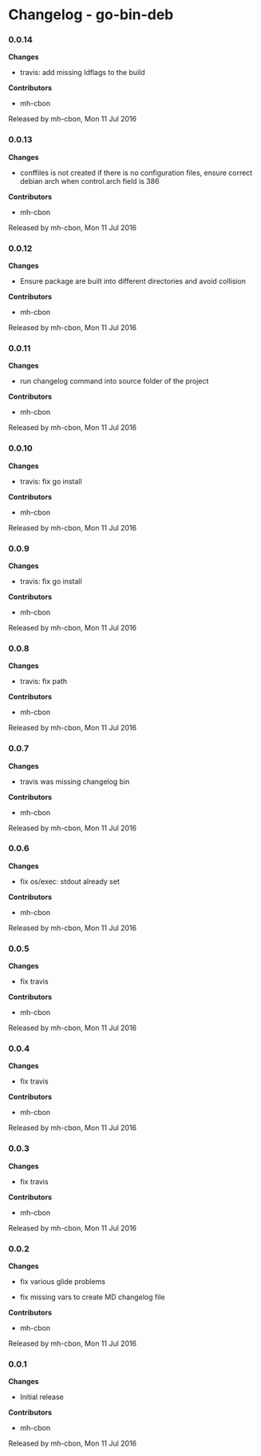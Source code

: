 # Changelog - go-bin-deb

### 0.0.14

__Changes__

- travis: add missing ldflags to the build


__Contributors__

- mh-cbon


Released by mh-cbon, Mon 11 Jul 2016


### 0.0.13

__Changes__

- conffiles is not created if there is no configuration files,
ensure correct debian arch when control.arch field is 386


__Contributors__

- mh-cbon


Released by mh-cbon, Mon 11 Jul 2016


### 0.0.12

__Changes__

- Ensure package are built into different directories and avoid collision


__Contributors__

- mh-cbon


Released by mh-cbon, Mon 11 Jul 2016


### 0.0.11

__Changes__

- run changelog command into source folder of the  project


__Contributors__

- mh-cbon


Released by mh-cbon, Mon 11 Jul 2016


### 0.0.10

__Changes__

- travis: fix go install


__Contributors__

- mh-cbon


Released by mh-cbon, Mon 11 Jul 2016


### 0.0.9

__Changes__

- travis: fix go install


__Contributors__

- mh-cbon


Released by mh-cbon, Mon 11 Jul 2016


### 0.0.8

__Changes__

- travis: fix path


__Contributors__

- mh-cbon


Released by mh-cbon, Mon 11 Jul 2016


### 0.0.7

__Changes__

- travis was missing changelog bin


__Contributors__

- mh-cbon


Released by mh-cbon, Mon 11 Jul 2016


### 0.0.6

__Changes__

- fix os/exec: stdout already set


__Contributors__

- mh-cbon


Released by mh-cbon, Mon 11 Jul 2016


### 0.0.5

__Changes__

- fix travis


__Contributors__

- mh-cbon


Released by mh-cbon, Mon 11 Jul 2016


### 0.0.4

__Changes__

- fix travis


__Contributors__

- mh-cbon


Released by mh-cbon, Mon 11 Jul 2016


### 0.0.3

__Changes__

- fix travis


__Contributors__

- mh-cbon


Released by mh-cbon, Mon 11 Jul 2016


### 0.0.2

__Changes__

- fix various glide problems

- fix missing vars to create MD changelog file


__Contributors__

- mh-cbon


Released by mh-cbon, Mon 11 Jul 2016


### 0.0.1

__Changes__

- Initial release


__Contributors__

- mh-cbon


Released by mh-cbon, Mon 11 Jul 2016



